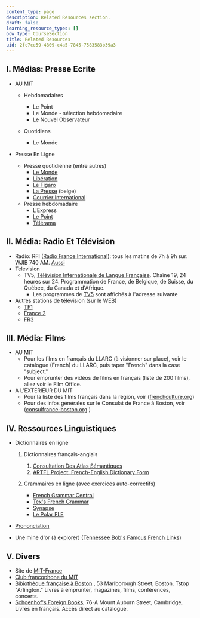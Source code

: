 ```yaml
---
content_type: page
description: Related Resources section.
draft: false
learning_resource_types: []
ocw_type: CourseSection
title: Related Resources
uid: 2fc7ce59-4809-c4a5-7845-7583583b39a3
---
```

## I. Médias: Presse Ecrite

- AU MIT      
      
    - Hebdomadaires      
          
        - Le Point
        - Le Monde - sélection hebdomadaire
        - Le Nouvel Observateur
    - Quotidiens      
          
        - Le Monde
- Presse En Ligne      
      
    - Presse quotidienne (entre autres)
        - [Le Monde](http://www.lemonde.fr/)
        - [Libération](http://www.liberation.com/)
        - [Le Figaro](http://www.lefigaro.fr/)
        - [La Presse](http://www.jfb.be/) (belge)
        - [Courrier International](http://pmb.cereq.fr/index.php?lvl=notice_display&id=187)
    - Presse hebdomadaire
        - L'Express
        - [Le Point](http://www.lepoint.fr/)
        - [Télérama](http://www.telerama.fr/)

## II. Média: Radio Et Télévision

- Radio: RFI ([Radio France International](http://www.rfi.fr/)): tous les matins de 7h à 9h sur: WJIB 740 AM. [Aussi](http://www.rfi.fr/)
- Television
    - TV5, [Télévision Internationale de Langue Française](https://www.canada.ca/fr/patrimoine-canadien/services/tv5.html). Chaîne 19, 24 heures sur 24. Programmation de France, de Belgique, de Suisse, du Québec, du Canada et d'Afrique.
        - Les programmes de [TV5](http://www.tv5.org/) sont affichés à l'adresse suivante
- Autres stations de télévision (sur le WEB)
    - [TF1](http://www.tf1.fr/)
    - [France 2](http://www.france2.fr/)
    - [FR3](http://www.france3.fr/)

## III. Média: Films

- AU MIT
    - Pour les films en français du LLARC (à visionner sur place), voir le catalogue (French) du LLARC, puis taper "French" dans la case "subject."
    - Pour emprunter des vidéos de films en français (liste de 200 films), allez voir le Film Office.
- A L'EXTERIEUR DU MIT
    - Pour la liste des films français dans la région, voir ([frenchculture.org](http://www.frenchculture.org/))
    - Pour des infos générales sur le Consulat de France à Boston, voir ([consulfrance-boston.org](https://boston.consulfrance.org/) )

## IV. Ressources Linguistiques

- Dictionnaires en ligne      
      
    1. Dictionnaires français-anglais      
          
        1. [Consultation Des Atlas Sémantiques](http://dico.isc.cnrs.fr/)
        2. [ARTFL Project: French-English Dictionary Form](https://artfl-project.uchicago.edu/)
    2. Grammaires en ligne (avec exercices auto-correctifs)      
          
        - [French Grammar Central](http://www.utm.edu/staff/globeg/gramm.shtml)
        - [Tex's French Grammar](http://www.laits.utexas.edu/tex/gr/)
        - [Synapse](https://www.cordial.fr/grammaire/grammaire/GTM_0.htm)
        - [Le Polar FLE](http://www.polarfle.com/)
- [Prononciation](http://www.jump-gate.com/languages/french/french1.html)
- Une mine d'or (à explorer) ([Tennessee Bob's Famous French Links](http://www.utm.edu/staff/bobp/french/french.html))

## V. Divers

- Site de [MIT-France](https://misti.mit.edu/mit-france)
- [Club francophone du MIT](http://web.mit.edu/francophone/www/index.html)
- [Bibiothèque française à Boston](http://www.frenchlib.org/) , 53 Marlborough Street, Boston. Tstop "Arlington." Livres à emprunter, magazines, films, conférences, concerts.
- [Schoenhof's Foreign Books](http://www.schoenhofs.com/), 76-A Mount Auburn Street, Cambridge. Livres en français. Accès direct au catalogue.